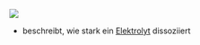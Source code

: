 ![](Pasted%20image%2020240515134138.png)
- beschreibt, wie stark ein [Elektrolyt](Elektrolyte.md) dissoziiert

